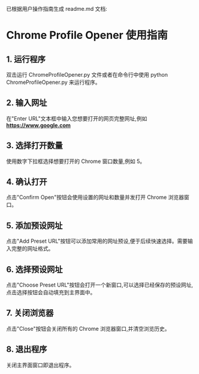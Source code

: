  已根据用户操作指南生成 readme.md 文档:

# Chrome Profile Opener 使用指南

## 1. 运行程序

双击运行 ChromeProfileOpener.py 文件或者在命令行中使用 python ChromeProfileOpener.py 来运行程序。

## 2. 输入网址  

在"Enter URL"文本框中输入您想要打开的网页完整网址,例如 **https://www.google.com**

## 3. 选择打开数量

使用数字下拉框选择想要打开的 Chrome 窗口数量,例如 5。  

## 4. 确认打开

点击"Confirm Open"按钮会使用设置的网址和数量并发打开 Chrome 浏览器窗口。

## 5. 添加预设网址  

点击"Add Preset URL"按钮可以添加常用的网址预设,便于后续快速选择。需要输入完整的网址格式。

## 6. 选择预设网址

点击"Choose Preset URL"按钮会打开一个新窗口,可以选择已经保存的预设网址,点击选择按钮会自动填充到主界面中。

## 7. 关闭浏览器

点击"Close"按钮会关闭所有的 Chrome 浏览器窗口,并清空浏览历史。

## 8. 退出程序

关闭主界面窗口即退出程序。
